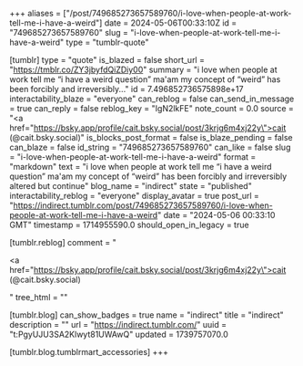 +++
aliases = ["/post/749685273657589760/i-love-when-people-at-work-tell-me-i-have-a-weird"]
date = 2024-05-06T00:33:10Z
id = "749685273657589760"
slug = "i-love-when-people-at-work-tell-me-i-have-a-weird"
type = "tumblr-quote"

[tumblr]
type = "quote"
is_blazed = false
short_url = "https://tmblr.co/ZY3jbyfdQiZDiy00"
summary = "i love when people at work tell me “i have a weird question” ma'am my concept of “weird” has been forcibly and irreversibly..."
id = 7.496852736575898e+17
interactability_blaze = "everyone"
can_reblog = false
can_send_in_message = true
can_reply = false
reblog_key = "IgN2lkFE"
note_count = 0.0
source = "<a href=\"https://bsky.app/profile/cait.bsky.social/post/3krjg6m4xj22y\">cait  (@cait.bsky.social)</a>"
is_blocks_post_format = false
is_blaze_pending = false
can_blaze = false
id_string = "749685273657589760"
can_like = false
slug = "i-love-when-people-at-work-tell-me-i-have-a-weird"
format = "markdown"
text = "i love when people at work tell me &ldquo;i have a weird question&rdquo; ma'am my concept of &ldquo;weird&rdquo; has been forcibly and irreversibly altered but continue"
blog_name = "indirect"
state = "published"
interactability_reblog = "everyone"
display_avatar = true
post_url = "https://indirect.tumblr.com/post/749685273657589760/i-love-when-people-at-work-tell-me-i-have-a-weird"
date = "2024-05-06 00:33:10 GMT"
timestamp = 1714955590.0
should_open_in_legacy = true

[tumblr.reblog]
comment = "<p><a href=\"https://bsky.app/profile/cait.bsky.social/post/3krjg6m4xj22y\">cait  (@cait.bsky.social)</a></p>"
tree_html = ""

[tumblr.blog]
can_show_badges = true
name = "indirect"
title = "indirect"
description = ""
url = "https://indirect.tumblr.com/"
uuid = "t:PgyUJU3SA2Klwyt81UWAwQ"
updated = 1739757070.0

[tumblr.blog.tumblrmart_accessories]
+++
